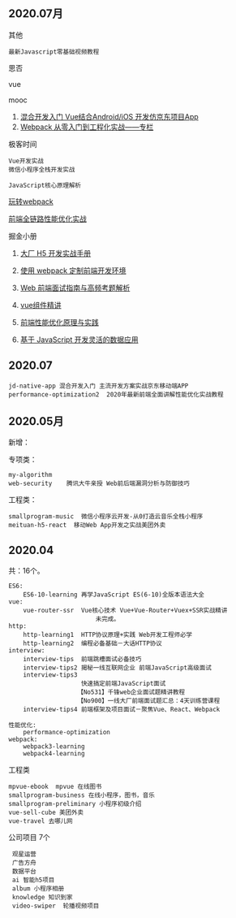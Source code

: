 

## 2020.07月

其他

	最新Javascript零基础视频教程
	
	
思否
	
vue

mooc
	
1. [混合开发入门 Vue结合Android/iOS
开发仿京东项目App](https://coding.imooc.com/class/377.html)	
2. [Webpack 从零入门到工程化实战——专栏](https://www.imooc.com/read/29)

极客时间

	Vue开发实战
	微信小程序全栈开发实战
	
	JavaScript核心原理解析
	
[玩转webpack](https://time.geekbang.org/course/intro/100028901?utm_source=time_web&utm_medium=menu&utm_term=timewebmenu)

[前端全链路性能优化实战](https://time.geekbang.org/course/intro/257)



掘金小册
	
1. [大厂 H5 开发实战手册](https://juejin.im/book/5a7bfe595188257a7349b52a)

2. [使用 webpack 定制前端开发环境](https://juejin.im/book/5a6abad5518825733c144469)

3. [Web 前端面试指南与高频考题解析](https://juejin.im/book/5a8f9ddcf265da4e9f6fb959)

4. [vue组件精讲](https://juejin.im/book/5bc844166fb9a05cd676ebca/section/5bdc0e596fb9a049d7471ddb#heading-1)

5.  [前端性能优化原理与实践](https://juejin.im/book/5b936540f265da0a9624b04b/section/5bb6218ee51d450e7762f873#heading-5)


6. [基于 JavaScript 开发灵活的数据应用](https://juejin.im/book/5a93727bf265da4e8c452960)

## 2020.07
	
	jd-native-app 混合开发入门 主流开发方案实战京东移动端APP
	performance-optimization2  2020年最新前端全面讲解性能优化实战教程
	




## 2020.05月

新增：

专项类：
		
	my-algorithm	
	web-security	腾讯大牛亲授 Web前后端漏洞分析与防御技巧

工程类：

	smallprogram-music	微信小程序云开发-从0打造云音乐全栈小程序
	meituan-h5-react  移动Web App开发之实战美团外卖



## 2020.04

共：16个。

	ES6:
		ES6-10-learning 再学JavaScript ES(6-10)全版本语法大全 
	vue:
		vue-router-ssr 	Vue核心技术 Vue+Vue-Router+Vuex+SSR实战精讲
							未完成。
	http:
		http-learning1	HTTP协议原理+实践 Web开发工程师必学
		http-learning2	编程必备基础－大话HTTP协议
	interview:
		interview-tips	前端跳槽面试必备技巧
		interview-tips2	揭秘一线互联网企业 前端JavaScript高级面试
		interview-tips3	
		   				快速搞定前端JavaScript面试
		  			   【No531】千锋web企业面试题精讲教程
		  			   【No900】一线大厂前端面试题汇总：4天训练营课程
		interview-tips4	前端框架及项目面试－聚焦Vue、React、Webpack
			
	性能优化:
		performance-optimization
	webpack:
		webpack3-learning
		webpack4-learning
工程类

	mpvue-ebook  mpvue 在线图书
	smallprogram-business 在线小程序，图书，音乐
	smallprogram-preliminary 小程序初级介绍
	vue-sell-cube 美团外卖
	vue-travel 去哪儿网

公司项目 7个
	 
	 观星运营
	 广告方舟
	 数据平台
	 ai 智能h5项目
	 album 小程序相册
	 knowledge 知识到家
	 video-swiper  轮播视频项目
	
	 

	

